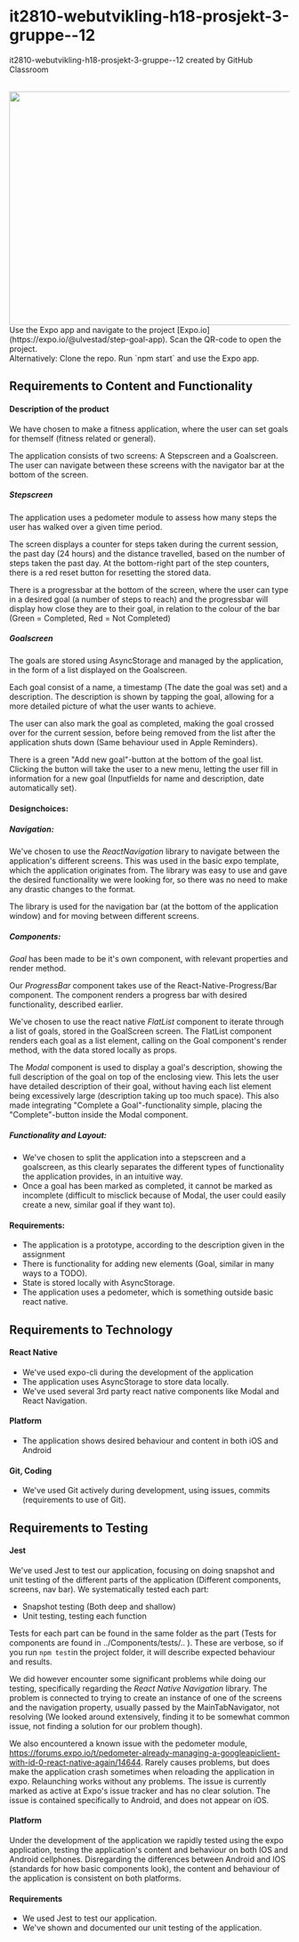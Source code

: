 # it2810-webutvikling-h18-prosjekt-3-gruppe--12
it2810-webutvikling-h18-prosjekt-3-gruppe--12 created by GitHub Classroom

<br>
<img src="http://folk.ntnu.no/simenul/image.jpg" width="600" height="420" >
<br>
Use the Expo app and navigate to the project [Expo.io](https://expo.io/@ulvestad/step-goal-app). Scan the QR-code to open the project.
<br>
Alternatively: Clone the repo. Run `npm start` and use the Expo app.
<br>

## Requirements to Content and Functionality


#### Description of the product
We have chosen to make a fitness application, where the user can set goals for themself (fitness related or general).

The application consists of two screens: A Stepscreen and a Goalscreen. The user can navigate between these screens with the navigator bar at the bottom of the screen.

##### Stepscreen

The application uses a pedometer module to assess how many steps the user has walked over a given time period.

The screen displays a counter for steps taken during the current session, the past day (24 hours) and the distance travelled, based on the number of steps taken the past day. At the bottom-right part of the step counters, there is a red reset button for resetting the stored data.

There is a progressbar at the bottom of the screen, where the user can type in a desired goal (a number of steps to reach) and the progressbar will display how close they are to their goal, in relation to the colour of the bar (Green = Completed, Red = Not Completed)

##### Goalscreen

The goals are stored using AsyncStorage and managed by the application, in the form of a list displayed on the Goalscreen.

Each goal consist of a name, a timestamp (The date the goal was set) and a description. The description is shown by tapping the goal, allowing for a more detailed picture of what the user wants to achieve.

The user can also mark the goal as completed, making the goal crossed over for the current session, before being removed from the list after the application shuts down (Same behaviour used in Apple Reminders).

There is a green "Add new goal"-button at the bottom of the goal list. Clicking the button will take the user to a new menu, letting the user fill in information for a new goal (Inputfields for name and description, date automatically set).

#### Designchoices:

##### Navigation:

We've chosen to use the *ReactNavigation* library to navigate between the application's different screens. This was used in the basic expo template, which the application originates from. The library was easy to use and gave the desired functionality we were looking for, so there was no need to make any drastic changes to the format.

The library is used for the navigation bar (at the bottom of the application window) and for moving between different screens.

##### Components:

*Goal* has been made to be it's own component, with relevant properties and render method.

Our *ProgressBar* component takes use of the React-Native-Progress/Bar component. The component renders a progress bar with desired functionality, described earlier.

We've chosen to use the react native *FlatList* component to iterate through a list of goals, stored in the GoalScreen screen. The FlatList component renders each goal as a list element, calling on the Goal component's render method, with the data stored locally as props.

The *Modal* component is used to display a goal's description, showing the full description of the goal on top of the enclosing view. This lets the user have detailed description of their goal, without having each list element being excessively large (description taking up too much space). This also made integrating "Complete a Goal"-functionality simple, placing the "Complete"-button inside the Modal component.

##### Functionality and Layout:

- We've chosen to split the application into a stepscreen and a goalscreen, as this clearly separates the different types of functionality the application provides, in an intuitive way.
- Once a goal has been marked as completed, it cannot be marked as incomplete (difficult to misclick because of Modal, the user could easily create a new, similar goal if they want to).

#### Requirements:

 - The application is a prototype, according to the description given in the assignment
 - There is functionality for adding new elements (Goal, similar in many ways to a TODO).
 - State is stored locally with AsyncStorage.
 - The application uses a pedometer, which is something outside basic react native.

## Requirements to Technology

#### React Native

- We've used expo-cli during the development of the application
- The application uses AsyncStorage to store data locally.
- We've used several 3rd party react native components like Modal and React Navigation.

#### Platform

- The application shows desired behaviour and content in both iOS and Android

#### Git, Coding

- We've used Git actively during development, using issues, commits (requirements to use of Git).

## Requirements to Testing

#### Jest

We've used Jest to test our application, focusing on doing snapshot and unit testing of the different parts of the application (Different components, screens, nav bar). We systematically tested each part:

- Snapshot testing (Both deep and shallow)
- Unit testing, testing each function

Tests for each part can be found in the same folder as the part (Tests for components are found in ../Components/tests/.. ). These are verbose, so if you run `npm test`in the project folder, it will describe expected behaviour and results.

We did however encounter some significant problems while doing our testing, specifically regarding the *React Native Navigation* library. The problem is connected to trying to create an instance of one of the screens and the navigation property, usually passed by the MainTabNavigator, not resolving (We looked around extensively, finding it to be somewhat common issue, not finding a solution for our problem though).

We also encountered a known issue with the pedometer module, https://forums.expo.io/t/pedometer-already-managing-a-googleapiclient-with-id-0-react-native-again/14644.
Rarely causes problems, but does make the application crash sometimes when reloading the application in expo. Relaunching works without any problems. The issue is currently marked as active at Expo's issue tracker and has no clear solution. The issue is contained specifically to Android, and does not appear on iOS.

#### Platform

Under the development of the application we rapidly tested using the expo application, testing the application's content and behaviour on both IOS and Android cellphones. Disregarding the differences between Android and IOS (standards for how basic components look), the content and behaviour of the application is consistent on both platforms.

#### Requirements

- We used Jest to test our application.
- We've shown and documented our unit testing of the application.
